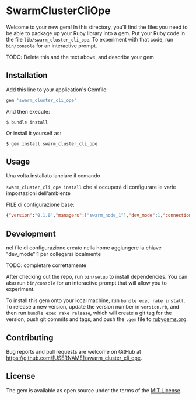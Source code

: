 # SwarmClusterCliOpe

Welcome to your new gem! In this directory, you'll find the files you need to be able to package up your Ruby library into a gem. Put your Ruby code in the file `lib/swarm_cluster_cli_ope`. To experiment with that code, run `bin/console` for an interactive prompt.

TODO: Delete this and the text above, and describe your gem

## Installation

Add this line to your application's Gemfile:

```ruby
gem 'swarm_cluster_cli_ope'
```

And then execute:

    $ bundle install

Or install it yourself as:

    $ gem install swarm_cluster_cli_ope

## Usage

Una volta installato lanciare il comando 


```swarm_cluster_cli_ope install``` che si occuperà di configurare le varie impostazioni dell'ambiente


FILE di configurazione base:
```json
{"version":"0.1.0","managers":["swarm_node_1"],"dev_mode":1,"connections_maps":{"swm1": "swarm_node_1","swm2": "swarm_node_2","swm3": "swarm_node_3"}}
```


## Development

nel file di configurazione creato nella home aggiungere la chiave "dev_mode":1 per collegarsi localmente

TODO: completare correttamente

After checking out the repo, run `bin/setup` to install dependencies. You can also run `bin/console` for an interactive prompt that will allow you to experiment.

To install this gem onto your local machine, run `bundle exec rake install`. To release a new version, update the version number in `version.rb`, and then run `bundle exec rake release`, which will create a git tag for the version, push git commits and tags, and push the `.gem` file to [rubygems.org](https://rubygems.org).

## Contributing

Bug reports and pull requests are welcome on GitHub at https://github.com/[USERNAME]/swarm_cluster_cli_ope.


## License

The gem is available as open source under the terms of the [MIT License](https://opensource.org/licenses/MIT).
 